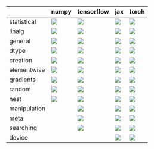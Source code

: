 |              | numpy                                                                                                                                              | tensorflow                                                                                                                                          | jax                                                                                                                                                 | torch                                                                                                                                              |
|:-------------|:---------------------------------------------------------------------------------------------------------------------------------------------------|:----------------------------------------------------------------------------------------------------------------------------------------------------|:----------------------------------------------------------------------------------------------------------------------------------------------------|:---------------------------------------------------------------------------------------------------------------------------------------------------|
| statistical  | <a href="Functional API/Core/statistical.md" rel="noopener noreferrer" target="_blank"><img src=https://img.shields.io/badge/-success-success></a> | <a href="Functional API/Core/statistical.md" rel="noopener noreferrer" target="_blank"><img src=https://img.shields.io/badge/-success-success></a>  | <a href="Functional API/Core/statistical.md" rel="noopener noreferrer" target="_blank"><img src=https://img.shields.io/badge/-success-success></a>  | <a href="Functional API/Core/statistical.md" rel="noopener noreferrer" target="_blank"><img src=https://img.shields.io/badge/-success-success></a> |
| linalg       | <a href="Functional API/Core/linalg.md" rel="noopener noreferrer" target="_blank"><img src=https://img.shields.io/badge/-success-success></a>      | <a href="Functional API/Core/linalg.md" rel="noopener noreferrer" target="_blank"><img src=https://img.shields.io/badge/-success-success></a>       | <a href="Functional API/Core/linalg.md" rel="noopener noreferrer" target="_blank"><img src=https://img.shields.io/badge/-failure-red></a>           | <a href="Functional API/Core/linalg.md" rel="noopener noreferrer" target="_blank"><img src=https://img.shields.io/badge/-failure-red></a>          |
| general      | <a href="Functional API/Core/general.md" rel="noopener noreferrer" target="_blank"><img src=https://img.shields.io/badge/-success-success></a>     | <a href="Functional API/Core/general.md" rel="noopener noreferrer" target="_blank"><img src=https://img.shields.io/badge/-success-success></a>      | <a href="Functional API/Core/general.md" rel="noopener noreferrer" target="_blank"><img src=https://img.shields.io/badge/-failure-red></a>          | <a href="Functional API/Core/general.md" rel="noopener noreferrer" target="_blank"><img src=https://img.shields.io/badge/-failure-red></a>         |
| dtype        | <a href="Functional API/Core/dtype.md" rel="noopener noreferrer" target="_blank"><img src=https://img.shields.io/badge/-success-success></a>       | <a href="Functional API/Core/dtype.md" rel="noopener noreferrer" target="_blank"><img src=https://img.shields.io/badge/-success-success></a>        | <a href="Functional API/Core/dtype.md" rel="noopener noreferrer" target="_blank"><img src=https://img.shields.io/badge/-success-success></a>        | <a href="Functional API/Core/dtype.md" rel="noopener noreferrer" target="_blank"><img src=https://img.shields.io/badge/-success-success></a>       |
| creation     | <a href="Functional API/Core/creation.md" rel="noopener noreferrer" target="_blank"><img src=https://img.shields.io/badge/-success-success></a>    | <a href="Functional API/Core/creation.md" rel="noopener noreferrer" target="_blank"><img src=https://img.shields.io/badge/-success-success></a>     | <a href="Functional API/Core/creation.md" rel="noopener noreferrer" target="_blank"><img src=https://img.shields.io/badge/-success-success></a>     | <a href="Functional API/Core/creation.md" rel="noopener noreferrer" target="_blank"><img src=https://img.shields.io/badge/-success-success></a>    |
| elementwise  | <a href="Functional API/Core/elementwise.md" rel="noopener noreferrer" target="_blank"><img src=https://img.shields.io/badge/-success-success></a> | <a href="Functional API/Core/elementwise.md" rel="noopener noreferrer" target="_blank"><img src=https://img.shields.io/badge/-success-success></a>  | <a href="Functional API/Core/elementwise.md" rel="noopener noreferrer" target="_blank"><img src=https://img.shields.io/badge/-success-success></a>  | <a href="Functional API/Core/elementwise.md" rel="noopener noreferrer" target="_blank"><img src=https://img.shields.io/badge/-success-success></a> |
| gradients    | <a href="Functional API/Core/gradients.md" rel="noopener noreferrer" target="_blank"><img src=https://img.shields.io/badge/-success-success></a>   | <a href="Functional API/Core/gradients.md" rel="noopener noreferrer" target="_blank"><img src=https://img.shields.io/badge/-success-success></a>    | <a href="Functional API/Core/gradients.md" rel="noopener noreferrer" target="_blank"><img src=https://img.shields.io/badge/-success-success></a>    | <a href="Functional API/Core/gradients.md" rel="noopener noreferrer" target="_blank"><img src=https://img.shields.io/badge/-success-success></a>   |
| random       | <a href="Functional API/Core/random.md" rel="noopener noreferrer" target="_blank"><img src=https://img.shields.io/badge/-success-success></a>      | <a href="Functional API/Core/random.md" rel="noopener noreferrer" target="_blank"><img src=https://img.shields.io/badge/-success-success></a>       | <a href="Functional API/Core/random.md" rel="noopener noreferrer" target="_blank"><img src=https://img.shields.io/badge/-success-success></a>       | <a href="Functional API/Core/random.md" rel="noopener noreferrer" target="_blank"><img src=https://img.shields.io/badge/-success-success></a>      |
| nest         | <a href="Functional API/Core/nest.md" rel="noopener noreferrer" target="_blank"><img src=https://img.shields.io/badge/-success-success></a>        | <a href="Functional API/Core/nest.md" rel="noopener noreferrer" target="_blank"><img src=https://img.shields.io/badge/-failure-red></a>             | <a href="Functional API/Core/nest.md" rel="noopener noreferrer" target="_blank"><img src=https://img.shields.io/badge/-failure-red></a>             | <a href="Functional API/Core/nest.md" rel="noopener noreferrer" target="_blank"><img src=https://img.shields.io/badge/-failure-red></a>            |
| manipulation |                                                                                                                                                    | <a href="Functional API/Core/manipulation.md" rel="noopener noreferrer" target="_blank"><img src=https://img.shields.io/badge/-success-success></a> | <a href="Functional API/Core/manipulation.md" rel="noopener noreferrer" target="_blank"><img src=https://img.shields.io/badge/-success-success></a> | <a href="Functional API/Core/manipulation.md" rel="noopener noreferrer" target="_blank"><img src=https://img.shields.io/badge/-failure-red></a>    |
| meta         |                                                                                                                                                    | <a href="Functional API/Core/meta.md" rel="noopener noreferrer" target="_blank"><img src=https://img.shields.io/badge/-success-success></a>         | <a href="Functional API/Core/meta.md" rel="noopener noreferrer" target="_blank"><img src=https://img.shields.io/badge/-success-success></a>         | <a href="Functional API/Core/meta.md" rel="noopener noreferrer" target="_blank"><img src=https://img.shields.io/badge/-success-success></a>        |
| searching    |                                                                                                                                                    | <a href="Functional API/Core/searching.md" rel="noopener noreferrer" target="_blank"><img src=https://img.shields.io/badge/-success-success></a>    | <a href="Functional API/Core/searching.md" rel="noopener noreferrer" target="_blank"><img src=https://img.shields.io/badge/-success-success></a>    | <a href="Functional API/Core/searching.md" rel="noopener noreferrer" target="_blank"><img src=https://img.shields.io/badge/-success-success></a>   |
| device       |                                                                                                                                                    |                                                                                                                                                     | <a href="Functional API/Core/device.md" rel="noopener noreferrer" target="_blank"><img src=https://img.shields.io/badge/-success-success></a>       | <a href="Functional API/Core/device.md" rel="noopener noreferrer" target="_blank"><img src=https://img.shields.io/badge/-success-success></a>      |